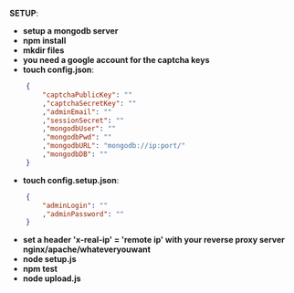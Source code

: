 **SETUP**:
- **setup a mongodb server**
- **npm install**
- **mkdir files**
- **you need a google account for the captcha keys**
- **touch config.json**:
```json
	{
		"captchaPublicKey": ""
		,"captchaSecretKey": ""
		,"adminEmail": ""
		,"sessionSecret": ""
		,"mongodbUser": ""
		,"mongodbPwd": ""
		,"mongodbURL": "mongodb://ip:port/"
		,"mongodbDB": ""
	}
```
- **touch config.setup.json**:
```json
	{
		"adminLogin": ""
		,"adminPassword": ""
	}
```

- **set a header 'x-real-ip' = 'remote ip' with your reverse proxy server nginx/apache/whateveryouwant**
- **node setup.js**
- **npm test**
- **node upload.js**
